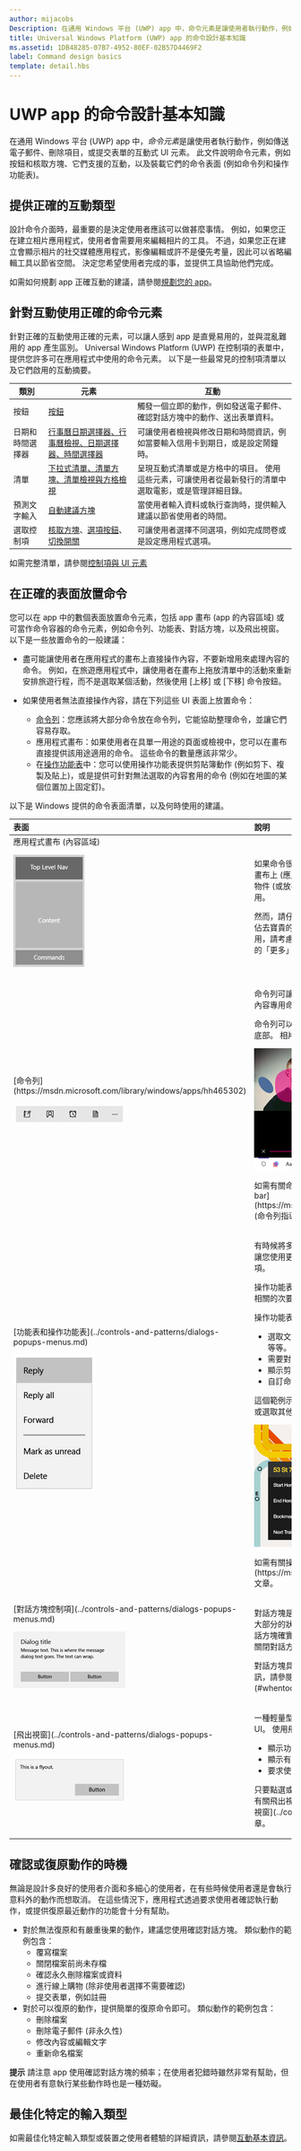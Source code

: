 ```yaml
---
author: mijacobs
Description: 在通用 Windows 平台 (UWP) app 中，命令元素是讓使用者執行動作，例如傳送電子郵件、刪除項目，或提交表單的互動式 UI 元素。
title: Universal Windows Platform (UWP) app 的命令設計基本知識
ms.assetid: 1DB48285-07B7-4952-80EF-02B57D4469F2
label: Command design basics
template: detail.hbs
---
```


#  UWP app 的命令設計基本知識

在通用 Windows 平台 (UWP) app 中，*命令元素*是讓使用者執行動作，例如傳送電子郵件、刪除項目，或提交表單的互動式 UI 元素。 此文件說明命令元素，例如按鈕和核取方塊、它們支援的互動，以及裝載它們的命令表面 (例如命令列和操作功能表)。

## <span id="Provide_the_right_type_of_interactions"></span><span id="provide_the_right_type_of_interactions"></span><span id="PROVIDE_THE_RIGHT_TYPE_OF_INTERACTIONS"></span>提供正確的互動類型


設計命令介面時，最重要的是決定使用者應該可以做甚麼事情。 例如，如果您正在建立相片應用程式，使用者會需要用來編輯相片的工具。 不過，如果您正在建立會顯示相片的社交媒體應用程式，影像編輯或許不是優先考量，因此可以省略編輯工具以節省空間。 決定您希望使用者完成的事，並提供工具協助他們完成。

如需如何規劃 app 正確互動的建議，請參閱[規劃您的 app](https://msdn.microsoft.com/library/windows/apps/hh465427.aspx)。

## <span id="Use_the_right_command_element_for_the_interaction"></span><span id="use_the_right_command_element_for_the_interaction"></span><span id="USE_THE_RIGHT_COMMAND_ELEMENT_FOR_THE_INTERACTION"></span>針對互動使用正確的命令元素


針對正確的互動使用正確的元素，可以讓人感到 app 是直覺易用的，並與混亂難用的 app 產生區別。 Universal Windows Platform (UWP) 在控制項的表單中，提供您許多可在應用程式中使用的命令元素。 以下是一些最常見的控制項清單以及它們啟用的互動摘要。

| 類別              | 元素                                                                                                                                                                                                            | 互動                                                                                                                                        |
|-----------------------|---------------------------------------------------------------------------------------------------------------------------------------------------------------------------------------------------------------------|----------------------------------------------------------------------------------------------------------------------------------------------------|
| 按鈕               | [按鈕](https://msdn.microsoft.com/library/windows/apps/hh465470)                                                                                                                                                     | 觸發一個立即的動作，例如發送電子郵件、確認對話方塊中的動作、送出表單資料。                                    |
| 日期和時間選擇器 | [行事曆日期選擇器、行事曆檢視、日期選擇器、時間選擇器](https://msdn.microsoft.com/library/windows/apps/hh465466)                                                                                                                 | 可讓使用者檢視與修改日期和時間資訊，例如當要輸入信用卡到期日，或是設定鬧鐘時。                   |
| 清單                 | [下拉式清單、清單方塊、清單檢視與方格檢視](https://msdn.microsoft.com/library/windows/apps/mt186889)                                                                                                                                              | 呈現互動式清單或是方格中的項目。 使用這些元素，可讓使用者從最新發行的清單中選取電影，或是管理詳細目錄。 |
| 預測文字輸入 | [自動建議方塊](https://msdn.microsoft.com/library/windows/apps/dn997762)                                                                                                                                                                    | 當使用者輸入資料或執行查詢時，提供輸入建議以節省使用者的時間。                                                   |
| 選取控制項    | [核取方塊](https://msdn.microsoft.com/library/windows/apps/hh700393)、[選項按鈕](https://msdn.microsoft.com/library/windows/apps/hh700395)、[切換開關](https://msdn.microsoft.com/library/windows/apps/hh465475) | 可讓使用者選擇不同選項，例如完成問卷或是設定應用程式選項。                                      |

 

如需完整清單，請參閱[控制項與 UI 元素](https://dev.windows.com/design/controls-patterns)

## <span id="_________Place_commands_on_the_right_surface_______"></span><span id="_________place_commands_on_the_right_surface_______"></span><span id="_________PLACE_COMMANDS_ON_THE_RIGHT_SURFACE_______"></span> 在正確的表面放置命令


您可以在 app 中的數個表面放置命令元素，包括 app 畫布 (app 的內容區域) 或可當作命令容器的命令元素，例如命令列、功能表、對話方塊，以及飛出視窗。 以下是一些放置命令的一般建議：

-   盡可能讓使用者在應用程式的畫布上直接操作內容，不要新增用來處理內容的命令。 例如，在旅遊應用程式中，讓使用者在畫布上拖放清單中的活動來重新安排旅遊行程，而不是選取某個活動，然後使用 [上移] 或 [下移] 命令按鈕。
-   如果使用者無法直接操作內容，請在下列這些 UI 表面上放置命令：

    -   [命令列](https://msdn.microsoft.com/library/windows/apps/hh465302)：您應該將大部分命令放在命令列，它能協助整理命令，並讓它們容易存取。
    -   應用程式畫布：如果使用者在具單一用途的頁面或檢視中，您可以在畫布直接提供該用途適用的命令。 這些命令的數量應該非常少。
    -   在[操作功能表](https://msdn.microsoft.com/library/windows/apps/hh465308)中：您可以使用操作功能表提供剪貼簿動作 (例如剪下、複製及貼上)，或是提供可針對無法選取的內容套用的命令 (例如在地圖的某個位置加上固定釘)。

以下是 Windows 提供的命令表面清單，以及何時使用的建議。

<table>
<colgroup>
<col width="50%" />
<col width="50%" />
</colgroup>
<thead>
<tr class="header">
<th align="left">表面</th>
<th align="left">說明</th>
</tr>
</thead>
<tbody>
<tr class="odd">
<td align="left">應用程式畫布 (內容區域)
<p><img src="images/content-area.png" alt="The content area of an app" /></p></td>
<td align="left"><p>如果命令很重要，而且使用者經常用來完成核心案例，請將它放在畫布上 (應用程式內容區域)。 因為您可將命令放在靠近它們影響的物件 (或放在物件上)，將命令放在畫布上使它們更明顯、更易於使用。</p>
<p>然而，請仔細選擇要放在畫布上的命令。 App 畫布上過多的命令會佔去寶貴的螢幕空間，而且會妨礙使用者。 如果某個命令不常使用，請考慮將它放在其他的命令表面，例如在功能表或是命令列中的「更多」&quot;&quot;區域。</p></td>
</tr>
<tr class="even">
<td align="left">[命令列](https://msdn.microsoft.com/library/windows/apps/hh465302)
<p><img src="images/controls-appbar-icons-200.png" alt="Example of a command bar with icons" /></p></td>
<td align="left"><p>命令列可讓使用者輕鬆存取動作。 您可以使用命令列來顯示使用者內容專用命令或選項，如相片選取或繪圖模式。</p>
<p>命令列可以放置於畫面頂端、畫面底部，或同時放置於畫面頂端與底部。 相片編輯 app 的這個設計顯示了內容區域和命令列：</p>
<p><img src="images/commands-appcanvas-example.png" alt="A photo app" /></p>
<p>如需有關命令列的詳細資訊，請參閱 [Guidelines for command bar](https://msdn.microsoft.com/library/windows/apps/hh465302) (命令列指導方針) 文章。</p></td>
</tr>
<tr class="odd">
<td align="left">[功能表和操作功能表](../controls-and-patterns/dialogs-popups-menus.md)
<p><img src="images/controls-contextmenu-singlepane.png" alt="Example of a single-pane context menu" /></p></td>
<td align="left"><p>有時候將多個命令群組為命令功能表是更有效率的做法。 功能表能讓您使用更少的空間顯示更多的選項。 功能表可以包含互動式控制項。</p>
<p>操作功能表可以提供常用動作的快速鍵，並提供存取只與特定內容相關的次要命令。</p>
<p>操作功能表是針對以下類型的命令和命令情境：</p>
<ul>
<li>選取文字時的內容相關動作，例如複製、剪下、貼上、檢查拼字等等。</li>
<li>需要對其執行動作，但無法選取或指示之物件的命令。</li>
<li>顯示剪貼簿命令。</li>
<li>自訂命令。</li>
</ul>
<p>這個範例示範設計使用操作功能表來修改路線、將路線加入書籤，或選取其他車次的捷運 app。</p>
<p><img src="images/subway/uap-subway-ak-8in-dashboard-200.png" alt="A context menu in an subway app" /></p>
<p>如需有關操作功能表的詳細資訊，請參閱[操作功能表的指導方針](https://msdn.microsoft.com/library/windows/apps/hh465308)文章。</p></td>
</tr>
<tr class="even">
<td align="left">[對話方塊控制項](../controls-and-patterns/dialogs-popups-menus.md)
<p><img src="images/controls-dialog-twobutton-200.png" alt="Example of a simple two-button dialog" /></p></td>
<td align="left"><p>對話方塊是提供內容相關應用程式資訊的強制回應 UI 重疊項目。 大部分的狀況下，對話方塊會阻擋與應用程式視窗的互動，直到對話方塊確實關閉為止，而且通常需要使用者執行某種類型的動作來關閉對話方塊。</p>
<p>對話方塊具有破壞性，因此只應在特定情況下使用。 如需詳細資訊，請參閱 [When to confirm or undo actions](#whentoconfirm) (確認或復原動作的時機) 章節。</p></td>
</tr>
<tr class="odd">
<td align="left">[飛出視窗](../controls-and-patterns/dialogs-popups-menus.md)
<p><img src="images/controls-flyout-default-200.png" alt="Image of default flyout" /></p></td>
<td align="left"><p>一種輕量型的內容相關快顯視窗，可顯示與使用者的動作相關的 UI。 使用飛出視窗可以：</p>
<p></p>
<ul>
<li>顯示功能表。</li>
<li>顯示有關項目的更多細節。</li>
<li>要求使用者確認動作而不中斷與應用程式的互動。</li>
</ul>
<p>只要點選或按一下飛出視窗外的地方，就可以關閉飛出視窗。 如需有關飛出視窗控制項的詳細資訊，請參閱[對話方塊、功能表和快顯視窗](../controls-and-patterns/dialogs-popups-menus.md)文章。</p></td>
</tr>
</tbody>
</table>

 

## <span id="whentoconfirm"></span><span id="WHENTOCONFIRM"></span>確認或復原動作的時機


無論是設計多良好的使用者介面和多細心的使用者，在有些時候使用者還是會執行意料外的動作而想取消。 在這些情況下，應用程式透過要求使用者確認執行動作，或提供復原最近動作的功能會十分有幫助。

-   對於無法復原和有嚴重後果的動作，建議您使用確認對話方塊。 類似動作的範例包含：
    -   覆寫檔案
    -   關閉檔案前尚未存檔
    -   確認永久刪除檔案或資料
    -   進行線上購物 (除非使用者選擇不需要確認)
    -   提交表單，例如註冊
-   對於可以復原的動作，提供簡單的復原命令即可。 類似動作的範例包含：
    -   刪除檔案
    -   刪除電子郵件 (非永久性)
    -   修改內容或編輯文字
    -   重新命名檔案

**提示** 請注意 app 使用確認對話方塊的頻率；在使用者犯錯時雖然非常有幫助，但在使用者有意執行某些動作時也是一種妨礙。

 

## <span id="_________Optimize_for_specific_input_types_______"></span><span id="_________optimize_for_specific_input_types_______"></span><span id="_________OPTIMIZE_FOR_SPECIFIC_INPUT_TYPES_______"></span> 最佳化特定的輸入類型


如需最佳化特定輸入類型或裝置之使用者體驗的詳細資訊，請參閱[互動基本資訊](../input-and-devices/input-primer.md)。




 

 






<!--HONumber=May16_HO2-->


